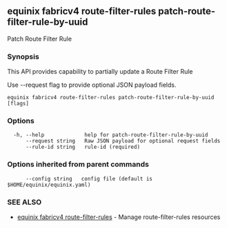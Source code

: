 ## equinix fabricv4 route-filter-rules patch-route-filter-rule-by-uuid

Patch Route Filter Rule

### Synopsis

This API provides capability to partially update a Route Filter Rule

Use --request flag to provide optional JSON payload fields.

```
equinix fabricv4 route-filter-rules patch-route-filter-rule-by-uuid [flags]
```

### Options

```
  -h, --help             help for patch-route-filter-rule-by-uuid
      --request string   Raw JSON payload for optional request fields
      --rule-id string   rule-id (required)
```

### Options inherited from parent commands

```
      --config string   config file (default is $HOME/equinix/equinix.yaml)
```

### SEE ALSO

* [equinix fabricv4 route-filter-rules](equinix_fabricv4_route-filter-rules.md)	 - Manage route-filter-rules resources

